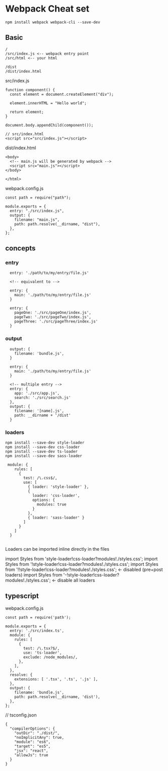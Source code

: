 # Webpack Cheat set

    npm install webpack webpack-cli --save-dev

## Basic

```
/
/src/index.js <-- webpack entry point
/src/html <-- your html

/dist
/dist/index.html
```

src/index.js

```
function component() {
  const element = document.createElement("div");

  element.innerHTML = "Hello world";

  return element;
}

document.body.appendChild(component());
```

```
// src/index.html
<script src="src/index.js"></script>
```

dist/index.html

```
<body>
  <!-- main.js will be generated by webpack -->
  <script src="main.js"></script>
</body>

</html>
```

webpack.config.js

```
const path = require("path");

module.exports = {
  entry: "./src/index.js",
  output: {
    filename: "main.js",
    path: path.resolve(__dirname, "dist"),
  },
};

```

## concepts

### entry

```
  entry: './path/to/my/entry/file.js'

  <!-- equivalent to -->

  entry: {
    main: './path/to/my/entry/file.js'
  }

  entry: {
    pageOne: './src/pageOne/index.js',
    pageTwo: './src/pageTwo/index.js',
    pageThree: './src/pageThree/index.js'
  }

```

### output

```
  output: {
    filename: 'bundle.js',
  }

  entry: {
    main: './path/to/my/entry/file.js'
  }

  <!-- multiple entry -->
  entry: {
    app: './src/app.js',
    search: './src/search.js'
  },
  output: {
    filename: '[name].js',
    path: __dirname + '/dist'
  }

```

### loaders

```
npm install --save-dev style-loader
npm install --save-dev css-loader
npm install --save-dev ts-loader
npm install --save-dev sass-loader

 module: {
    rules: [
      {
        test: /\.css$/,
        use: [
          { loader: 'style-loader' },
          {
            loader: 'css-loader',
            options: {
              modules: true
            }
          },
          { loader: 'sass-loader' }
        ]
      }
    ]
  }


```

Loaders can be imported inline directly in the files

import Styles from 'style-loader!css-loader?modules!./styles.css';
import Styles from '!style-loader!css-loader?modules!./styles.css';
import Styles from '!!style-loader!css-loader?modules!./styles.css'; <- disabled (pre+post loaders)
import Styles from '-!style-loader!css-loader?modules!./styles.css'; <- disable all loaders

## typescript

webpack.config.js

```
const path = require('path');

module.exports = {
  entry: './src/index.ts',
  module: {
    rules: [
      {
        test: /\.tsx?$/,
        use: 'ts-loader',
        exclude: /node_modules/,
      },
    ],
  },
  resolve: {
    extensions: [ '.tsx', '.ts', '.js' ],
  },
  output: {
    filename: 'bundle.js',
    path: path.resolve(__dirname, 'dist'),
  },
};
```

// tsconfig.json

```
{
  "compilerOptions": {
    "outDir": "./dist/",
    "noImplicitAny": true,
    "module": "es6",
    "target": "es5",
    "jsx": "react",
    "allowJs": true
  }
}
```
